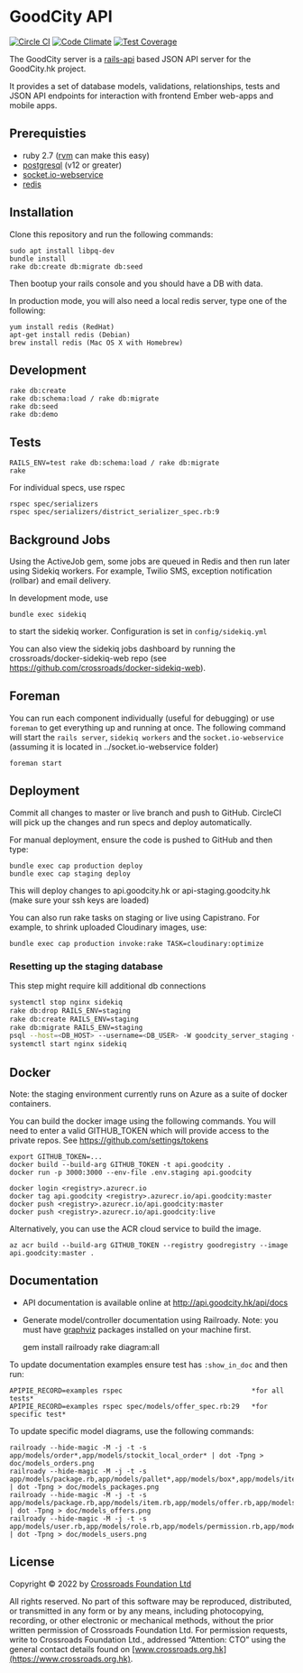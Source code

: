 # GoodCity API
[![Circle CI](https://circleci.com/gh/crossroads/api.goodcity.svg?style=svg)](https://circleci.com/gh/crossroads/api.goodcity)
[![Code Climate](https://codeclimate.com/github/crossroads/api.goodcity/badges/gpa.svg)](https://codeclimate.com/github/crossroads/api.goodcity)
[![Test Coverage](https://codeclimate.com/github/crossroads/api.goodcity/badges/coverage.svg)](https://codeclimate.com/github/crossroads/api.goodcity)

The GoodCity server is a [rails-api](https://github.com/rails-api/rails-api) based JSON API server for the GoodCity.hk project.

It provides a set of database models, validations, relationships, tests and JSON API endpoints for interaction with frontend Ember web-apps and mobile apps.

## Prerequisties

* ruby 2.7 ([rvm](http://rvm.io/) can make this easy)
* [postgresql](http://www.postgresql.org/) (v12 or greater)
* [socket.io-webservice](https://github.com/crossroads/socket.io-webservice)
* [redis](http://redis.io/)

## Installation

Clone this repository and run the following commands:

    sudo apt install libpq-dev
    bundle install
    rake db:create db:migrate db:seed

Then bootup your rails console and you should have a DB with data.

In production mode, you will also need a local redis server, type one of the following:

    yum install redis (RedHat)
    apt-get install redis (Debian)
    brew install redis (Mac OS X with Homebrew)

## Development

    rake db:create
    rake db:schema:load / rake db:migrate
    rake db:seed
    rake db:demo


## Tests

    RAILS_ENV=test rake db:schema:load / rake db:migrate
    rake

For individual specs, use rspec

    rspec spec/serializers
    rspec spec/serializers/district_serializer_spec.rb:9

## Background Jobs

Using the ActiveJob gem, some jobs are queued in Redis and then run later using Sidekiq workers.
For example, Twilio SMS, exception notification (rollbar) and email delivery.

In development mode, use

    bundle exec sidekiq

to start the sidekiq worker. Configuration is set in ```config/sidekiq.yml```

You can also view the sidekiq jobs dashboard by running the crossroads/docker-sidekiq-web repo (see https://github.com/crossroads/docker-sidekiq-web).

## Foreman

You can run each component individually (useful for debugging) or use ```foreman``` to get everything up and running at once.
The following command will start the ```rails server```, ```sidekiq workers``` and the ```socket.io-webservice``` (assuming it is located in ../socket.io-webservice folder)

    foreman start

## Deployment

Commit all changes to master or live branch and push to GitHub. CircleCI will pick up the changes and run specs and deploy automatically.

For manual deployment, ensure the code is pushed to GitHub and then type:

    bundle exec cap production deploy
    bundle exec cap staging deploy

This will deploy changes to api.goodcity.hk or api-staging.goodcity.hk (make sure your ssh keys are loaded)

You can also run rake tasks on staging or live using Capistrano. For example, to shrink uploaded Cloudinary images, use:

    bundle exec cap production invoke:rake TASK=cloudinary:optimize



### Resetting up the staging database

This step might require kill additional db connections

```bash
systemctl stop nginx sidekiq
rake db:drop RAILS_ENV=staging
rake db:create RAILS_ENV=staging
rake db:migrate RAILS_ENV=staging
psql --host=<DB_HOST> --username=<DB_USER> -W goodcity_server_staging < /opt/rails/goodcity_server/shared/dump-goodcity_server_staging-202006041601.sql
systemctl start nginx sidekiq
```

## Docker

Note: the staging environment currently runs on Azure as a suite of docker containers.

You can build the docker image using the following commands. You will need to enter a valid GITHUB_TOKEN which will provide access to the private repos. See https://github.com/settings/tokens

```
export GITHUB_TOKEN=...
docker build --build-arg GITHUB_TOKEN -t api.goodcity .
docker run -p 3000:3000 --env-file .env.staging api.goodcity

docker login <registry>.azurecr.io
docker tag api.goodcity <registry>.azurecr.io/api.goodcity:master
docker push <registry>.azurecr.io/api.goodcity:master
docker push <registry>.azurecr.io/api.goodcity:live
```

Alternatively, you can use the ACR cloud service to build the image.

```
az acr build --build-arg GITHUB_TOKEN --registry goodregistry --image api.goodcity:master .
```

## Documentation

* API documentation is available online at http://api.goodcity.hk/api/docs
* Generate model/controller documentation using Railroady. Note: you must have [graphviz](http://www.graphviz.org/) packages installed on your machine first.

    gem install railroady
    rake diagram:all

To update documentation examples ensure test has `:show_in_doc` and then run:

    APIPIE_RECORD=examples rspec                                *for all tests*
    APIPIE_RECORD=examples rspec spec/models/offer_spec.rb:29   *for specific test*

To update specific model diagrams, use the following commands:

    railroady --hide-magic -M -j -t -s app/models/order*,app/models/stockit_local_order* | dot -Tpng > doc/models_orders.png
    railroady --hide-magic -M -j -t -s app/models/package.rb,app/models/pallet*,app/models/box*,app/models/item*,app/models/package_type*,app/models/packages_location.rb | dot -Tpng > doc/models_packages.png
    railroady --hide-magic -M -j -t -s app/models/package.rb,app/models/item.rb,app/models/offer.rb,app/models/message.rb,app/models/user.rb,app/models/delivery.rb,app/models/schedule.rb,app/models/address.rb,app/models/contact.rb | dot -Tpng > doc/models_offers.png
    railroady --hide-magic -M -j -t -s app/models/user.rb,app/models/role.rb,app/models/permission.rb,app/models/role_permission.rb,app/models/user_role.rb,app/models/auth_token.rb,app/models/organisation.rb,app/models/organisations_user.rb,app/models/address.rb | dot -Tpng > doc/models_users.png

## License

Copyright © 2022 by [Crossroads Foundation Ltd](https://www.crossroads.org.hk)

All rights reserved. No part of this software may be reproduced, distributed, or transmitted in any form or by any means, including photocopying, recording, or other electronic or mechanical methods, without the prior written permission of Crossroads Foundation Ltd. For permission requests, write to Crossroads Foundation Ltd., addressed “Attention: CTO” using the general contact details found on [www.crossroads.org.hk](https://www.crossroads.org.hk).
